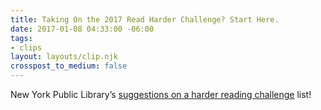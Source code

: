 ```yaml
---
title: Taking On the 2017 Read Harder Challenge? Start Here.
date: 2017-01-08 04:33:00 -06:00
tags:
- clips
layout: layouts/clip.njk
crosspost_to_medium: false
---
```


New York Public Library’s [suggestions on a harder reading challenge](https://www.nypl.org/blog/beta/2016/12/22/doing-2017-read-harder-challenge-try-these-books) list!